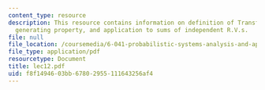 ```yaml
---
content_type: resource
description: This resource contains information on definition of Transforms, moment
  generating property, and application to sums of independent R.V.s.
file: null
file_location: /coursemedia/6-041-probabilistic-systems-analysis-and-applied-probability-spring-2006/f8f1494603bb67802955111643256af4_lec12.pdf
file_type: application/pdf
resourcetype: Document
title: lec12.pdf
uid: f8f14946-03bb-6780-2955-111643256af4
---
```


